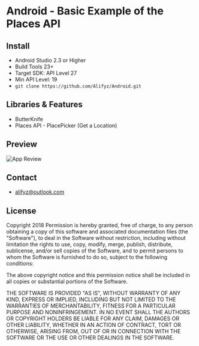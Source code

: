 # Android - Basic Example of the Places API

## Install

* Android Studio 2.3 or Higher
* Build Tools 23+
* Target SDK: API Level 27
* Min API Level: 19
* ``` git clone https://github.com/Alifyz/Android.git ```

## Libraries & Features

* ButterKnife
* Places API - PlacePicker (Get a Location)


## Preview
![App Review](https://thumbs.gfycat.com/WetFavoriteDuckbillplatypus-size_restricted.gif)

## Contact

* alifyz@outlook.com

## License

Copyright 2018 
Permission is hereby granted, free of charge, to any person obtaining a copy of this software and associated documentation files (the "Software"), to deal in the Software without restriction, including without limitation the rights to use, copy, modify, merge, publish, distribute, sublicense, and/or sell copies of the Software, and to permit persons to whom the Software is furnished to do so, subject to the following conditions:

The above copyright notice and this permission notice shall be included in all copies or substantial portions of the Software.

THE SOFTWARE IS PROVIDED "AS IS", WITHOUT WARRANTY OF ANY KIND, EXPRESS OR IMPLIED, INCLUDING BUT NOT LIMITED TO THE WARRANTIES OF MERCHANTABILITY, FITNESS FOR A PARTICULAR PURPOSE AND NONINFRINGEMENT. IN NO EVENT SHALL THE AUTHORS OR COPYRIGHT HOLDERS BE LIABLE FOR ANY CLAIM, DAMAGES OR OTHER LIABILITY, WHETHER IN AN ACTION OF CONTRACT, TORT OR OTHERWISE, ARISING FROM, OUT OF OR IN CONNECTION WITH THE SOFTWARE OR THE USE OR OTHER DEALINGS IN THE SOFTWARE.
